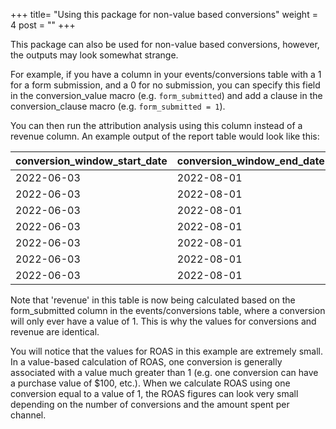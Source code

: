 +++
title= "Using this package for non-value based conversions"
weight = 4
post = ""
+++

This package can also be used for non-value based conversions, however, the outputs may look somewhat strange.

For example, if you have a column in your events/conversions table with a 1 for a form submission, and a 0 for no submission, you can specify this field in the conversion_value macro (e.g. `form_submitted`) and add a clause in the conversion_clause macro (e.g. `form_submitted = 1`).

You can then run the attribution analysis using this column instead of a revenue column. An example output of the report table would look like this:

| conversion_window_start_date | conversion_window_end_date | channel           | conversions | revenue | spend  | roas |
| ------------------------- | ----------------------- | ----------------- | ----------- | ------- | ------ | ---- |
| 2022-06-03                | 2022-08-01              | Direct            | 699.8       | 699.8   | 10000.0| 0.06997|
| 2022-06-03                | 2022-08-01              | Organic_Search    | 269.5       | 269.5   | 10000.0| 0.02695|
| 2022-06-03                | 2022-08-01              | Paid_Search_Other | 50.4        | 50.4    | 10000.0| 0.00504|
| 2022-06-03                | 2022-08-01              | Display_Other     | 21.3        | 21.3    | 10000.0| 0.00213|
| 2022-06-03                | 2022-08-01              | Referral          | 12.4        | 12.4    | 10000.0| 0.00123|
| 2022-06-03                | 2022-08-01              | Unmatched_Channel | 4.08        | 4.08    | 10000.0| 0.00040|
| 2022-06-03                | 2022-08-01              | Video             | 1.5         | 1.5     | 10000.0| 0.00014|

Note that 'revenue' in this table is now being calculated based on the form_submitted column in the events/conversions table, where a conversion will only ever have a value of 1. This is why the values for conversions and revenue are identical.

You will notice that the values for ROAS in this example are extremely small. In a value-based calculation of ROAS, one conversion is generally associated with a value much greater than 1 (e.g. one conversion can have a purchase value of $100, etc.). When we calculate ROAS using one conversion equal to a value of 1, the ROAS figures can look very small depending on the number of conversions and the amount spent per channel.
